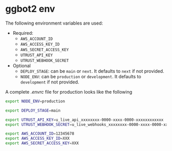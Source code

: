 # ggbot2 env

The following environment variables are used:

- Required:
  - `AWS_ACCOUNT_ID`
  - `AWS_ACCESS_KEY_ID`
  - `AWS_SECRET_ACCESS_KEY`
  - `UTRUST_API_KEY`
  - `UTRUST_WEBHOOK_SECRET`
- Optional
  - `DEPLOY_STAGE`: can be `main` or `next`. It defaults to `next` if not provided.
  - `NODE_ENV`: can be `production` or `development`. It defaults to `development` if not provided.

A complete *.envrc* file for production looks like the following

```sh
export NODE_ENV=production

export DEPLOY_STAGE=main

export UTRUST_API_KEY=u_live_api_xxxxxxxx-0000-xxxx-0000-xxxxxxxxxxxx
export UTRUST_WEBHOOK_SECRET=u_live_webhooks_xxxxxxxx-0000-xxxx-0000-xxxxxxxxxxxx

export AWS_ACCOUNT_ID=12345678
export AWS_ACCESS_KEY_ID=XXX
export AWS_SECRET_ACCESS_KEY=XXX
```

